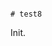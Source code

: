                                                                                                                                                                                                                                                                                                                                                                                                                                             # test8

Init.

